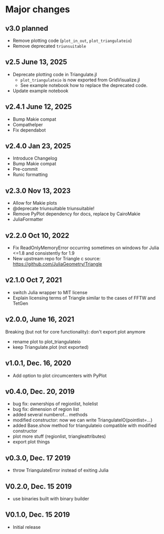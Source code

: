 # Major changes

## v3.0 planned
- Remove plotting code (`plot_in_out`, `plot_triangulateio`)
- Remove deprecated `triunsuitable`

## v2.5 June 13, 2025
- Deprecate plotting code in Triangulate.jl
  - `plot_triangulateio` is now exported from GridVisualize.jl
  - See example notebook how to replace the deprecated code.
- Update example notebook

## v2.4.1 June 12, 2025
- Bump Makie compat
- Compathelper
- Fix dependabot


## v2.4.0 Jan 23, 2025
- Introduce Changelog
- Bump Makie compat
- Pre-commit
- Runic formatting

## v2.3.0 Nov 13, 2023
- Allow for Makie plots
- @deprecate triunsuitable triunsuitable!
- Remove PyPlot dependency for docs, replace by CairoMakie
- JuliaFormatter

## v2.2.0 Oct 10, 2022
- Fix ReadOnlyMemoryError occurring sometimes on windows for Julia <=1.8 and consistently for 1.9
- New upstream repo for Triangle c source: https://github.com/JuliaGeometry/Triangle

## v2.1.0  Oct 7, 2021
- switch Julia wrapper to MIT license
- Explain licensing terms of Triangle similar to the cases of FFTW and TetGen

## v2.0.0, June 16, 2021
Breaking (but not for core functionality): don't export plot anymore
- rename plot to plot_triangulateio
- keep Triangulate.plot (not exported)

## v1.0.1, Dec. 16, 2020
- Add option to plot circumcenters with PyPlot

## v0.4.0, Dec. 20, 2019
- bug fix: ownerships of regionlist, holelist
- bug fix: dimension of region list
- added several numberof... methods
- modified constructor: now we can write TriangulateIO(pointlist=...)
- added Base.show method for triangulateio compatible with modified constructor
- plot more stuff (regionlist, triangleattributes)
- export plot things

## v0.3.0, Dec. 17 2019
- throw TriangulateError instead of exiting Julia

## V0.2.0, Dec. 15 2019
- use binaries built with binary builder

## V0.1.0, Dec. 15 2019
- Initial release
